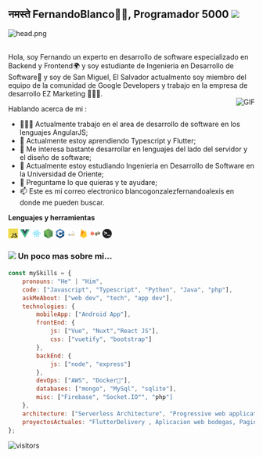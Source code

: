 <h2>नमस्ते FernandoBlanco🙏🏻, Programador 5000 <img src="https://media.giphy.com/media/12oufCB0MyZ1Go/giphy.gif" width="50"></h2>




![head.png](https://github.com/ghost1999dev/ghost1999dev/assets/62911105/d9ea7557-ba6b-46a1-ac39-dac4b9443191)

<br>
Hola, soy Fernando un experto en desarrollo de software especializado en Backend y Frontend🌍 y soy estudiante de Ingenieria en Desarrollo de Software🚀 y soy de San Miguel, El Salvador actualmento soy miembro del equipo de la comunidad de Google Developers y trabajo en la empresa de desarrollo EZ Marketing 👨🏽‍💼.
<br>




  <img align="right" alt="GIF" src="https://i.pinimg.com/originals/e4/26/70/e426702edf874b181aced1e2fa5c6cde.gif" />

Hablando acerca de mi :

- 👨🏽‍💻 Actualmente trabajo en el area de desarrollo de software en los lenguajes AngularJS;
- 🌱 Actualmente estoy aprendiendo Typescript y Flutter;
- 🤔 Me interesa bastante desarrollar en lenguajes del lado del servidor y el diseño de software;
- 💼 Actualmente estoy estudiando Ingenieria en Desarrollo de Software en la Universidad de Oriente;
- 💬 Preguntame lo que quieras y te ayudare;
- 📫 Este es mi correo electronico blancogonzalezfernandoalexis en donde me pueden buscar.


**Lenguajes y herramientas**  



<code><img height="20" src="https://raw.githubusercontent.com/github/explore/80688e429a7d4ef2fca1e82350fe8e3517d3494d/topics/javascript/javascript.png"></code>
<code><img height="20" src="https://raw.githubusercontent.com/github/explore/80688e429a7d4ef2fca1e82350fe8e3517d3494d/topics/vue/vue.png"></code>
<code><img height="20" src="https://raw.githubusercontent.com/github/explore/80688e429a7d4ef2fca1e82350fe8e3517d3494d/topics/react/react.png"></code>
<code><img height="20" src="https://raw.githubusercontent.com/github/explore/80688e429a7d4ef2fca1e82350fe8e3517d3494d/topics/nodejs/nodejs.png"></code>
<code><img height="20" src="https://raw.githubusercontent.com/github/explore/80688e429a7d4ef2fca1e82350fe8e3517d3494d/topics/cpp/cpp.png"></code>
<code><img height="20" src="https://raw.githubusercontent.com/github/explore/80688e429a7d4ef2fca1e82350fe8e3517d3494d/topics/mysql/mysql.png"></code>
<code><img height="20" src="https://raw.githubusercontent.com/github/explore/80688e429a7d4ef2fca1e82350fe8e3517d3494d/topics/firebase/firebase.png"></code>
<code><img height="20" src="https://raw.githubusercontent.com/github/explore/80688e429a7d4ef2fca1e82350fe8e3517d3494d/topics/git/git.png"></code>
<code><img height="20" src="https://raw.githubusercontent.com/github/explore/80688e429a7d4ef2fca1e82350fe8e3517d3494d/topics/terminal/terminal.png"></code>



### <img src="https://media.giphy.com/media/VgCDAzcKvsR6OM0uWg/giphy.gif" width="50"> Un poco mas sobre mi...  

```javascript
const mySkills = {
    pronouns: "He" | "Him",
    code: ["Javascript", "Typescript", "Python", "Java", "php"],
    askMeAbout: ["web dev", "tech", "app dev"],
    technologies: {
        mobileApp: ["Android App"],
        frontEnd: {
            js: ["Vue", "Nuxt","React JS"],
            css: ["vuetify", "bootstrap"]
        },
        backEnd: {
            js: ["node", "express"]
        },
        devOps: ["AWS", "Docker🐳"],
        databases: ["mongo", "MySql", "sqlite"],
        misc: ["Firebase", "Socket.IO"", "php"]
    },
    architecture: ["Serverless Architecture", "Progressive web applications", "Single page applications"],
    proyectosActuales: "FlutterDelivery , Aplicacion web bodegas, Paginas web AngularJS, TiendaVirtual AngularJS"
};
```
![visitors](https://visitor-badge.laobi.icu/badge?page_id=ApurvShh007.ApurvShah007)

